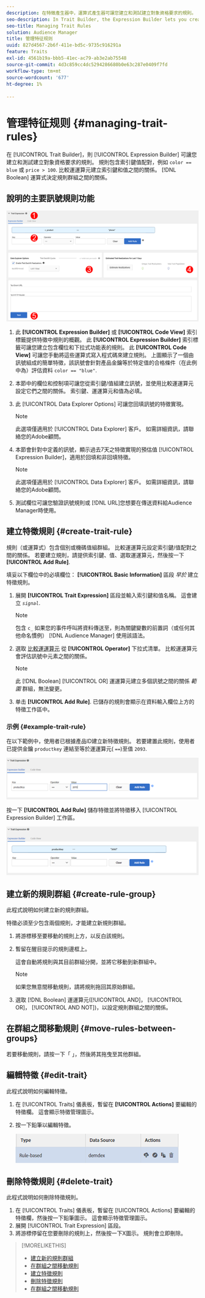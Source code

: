 ```yaml
---
description: 在特徵產生器中，運算式產生器可讓您建立和測試建立對象資格要求的規則。 規則由索引鍵值配對組成，例如「color == blue」或「price &gt； 100」。 比較運運算元建立索引鍵和值之間的關係。 布林值運算式決定規則群組之間的關係。
seo-description: In Trait Builder, the Expression Builder lets you create and test rules that establish audience qualification requirements. Rules consist of key-value pairs such as "color == blue" or "price &gt; 100". Comparison operators establish the relationship between keys and values. Boolean expressions determine the relationship between rule groups.
seo-title: Managing Trait Rules
solution: Audience Manager
title: 管理特征规则
uuid: 827d4567-2b6f-411e-bd5c-9735c916291a
feature: Traits
exl-id: 4561b19a-bbb5-41ec-ac79-ab3e2ab75548
source-git-commit: 4d3c859cc4dc5294286680b0e63c287e0409f7fd
workflow-type: tm+mt
source-wordcount: '677'
ht-degree: 1%

---
```


# 管理特征规则 {#managing-trait-rules}

在 [!UICONTROL Trait Builder]，則 [!UICONTROL Expression Builder] 可讓您建立和測試建立對象資格要求的規則。 規則包含索引鍵值配對，例如 `color == blue` 或 `price > 100`. 比較運運算元建立索引鍵和值之間的關係。 [!DNL Boolean] 運算式決定規則群組之間的關係。

<!-- c_tb_rules.xml -->

## 說明的主要訊號規則功能

![](assets/manage-trait-rules.png)

1. 此 **[!UICONTROL Expression Builder]** 或 **[!UICONTROL Code View]** 索引標籤提供特徵中規則的概觀。 此 **[!UICONTROL Expression Builder]** 索引標籤可讓您建立包含欄位和下拉式功能表的規則。 此 **[!UICONTROL Code View]** 可讓您手動將這些運算式寫入程式碼來建立規則。 上圖顯示了一個由訊號組成的簡單特徵，該訊號會針對產品金鑰等於特定值的合格條件（在此例中為）評估資料 `color == "blue"`.

1. 本節中的欄位和控制項可讓您從索引鍵/值組建立訊號，並使用比較運運算元設定它們之間的關係。 索引鍵、運運算元和值為必填。
1. 此 [!UICONTROL Data Explorer Options] 可讓您回填訊號的特徵實現。

   >[!NOTE]
   >
   >此選項僅適用於 [!UICONTROL Data Explorer] 客戶。 如需詳細資訊，請聯絡您的Adobe顧問。

1. 本節會針對中定義的訊號，顯示過去7天之特徵實現的預估值 [!UICONTROL Expression Builder]，適用於回填和非回填特徵。

   >[!NOTE]
   >
   >此選項僅適用於 [!UICONTROL Data Explorer] 客戶。 如需詳細資訊，請聯絡您的Adobe顧問。

1. 測試欄位可讓您驗證訊號規則或 [!DNL URL]您想要在傳送資料給Audience Manager時使用。

## 建立特徵規則 {#create-trait-rule}

規則（或運算式）包含個別或機碼值組群組。 比較運運算元設定索引鍵/值配對之間的關係。 若要建立規則，請提供索引鍵、值、選取運運算元，然後按一下 **[!UICONTROL Add Rule]**.

<!-- t_tb_create_rules.xml -->

填妥以下欄位中的必填欄位： **[!UICONTROL Basic Information]** 區段 *早於* 建立特徵規則。

1. 展開 **[!UICONTROL Trait Expression]** 區段並輸入索引鍵和值名稱。 這會建立 *`signal`*.

   >[!NOTE]
   >
   >包含 `c_` 如果您的事件呼叫將資料傳送至，則為關鍵變數的前置詞（或任何其他命名慣例） [!DNL Audience Manager] 使用該語法。

1. 選取 [比較運運算元](../../features/traits/trait-comparison-operators.md) 從 **[!UICONTROL Operator]** 下拉式清單。 比較運運算元會評估訊號中元素之間的關係。

   >[!NOTE]
   >
   >此 [!DNL Boolean] [!UICONTROL OR] 運運算元建立多個訊號之間的關係 *範圍* 群組，無法變更。

1. 单击 **[!UICONTROL Add Rule]**. 已儲存的規則會顯示在資料輸入欄位上方的特徵工作區中。

### 示例 {#example-trait-rule}

在以下範例中，使用者已根據產品ID建立新特徵規則。 若要建置此規則，使用者已提供金鑰 `productkey` 連結至等於運運算元( `==`)至值 `2093`.

![](assets/tb_sample_rule1.png)

按一下 **[!UICONTROL Add Rule]** 儲存特徵並將特徵移入 [!UICONTROL Expression Builder] 工作區。

![](assets/tb_sample_rule2.png)

## 建立新的規則群組 {#create-rule-group}

此程式說明如何建立新的規則群組。

<!-- t_tb_new_rule_group.xml -->

特徵必須至少包含兩個規則，才能建立新規則群組。

1. 將游標移至要移動的規則上方，以反白該規則。
1. 暫留在醒目提示的規則邊框上。

   這會自動將規則與其目前群組分開，並將它移動到新群組中。

   >[!NOTE]
   >
   >如果您無意間移動規則，請將規則拖回其原始群組。

1. 選取 [!DNL Boolean] 運運算元([!UICONTROL AND]， [!UICONTROL OR]， [!UICONTROL AND NOT])，以設定規則群組之間的關係。

## 在群組之間移動規則 {#move-rules-between-groups}

若要移動規則，請按一下「 」，然後將其拖曳至其他群組。

## 編輯特徵 {#edit-trait}

此程式說明如何編輯特徵。

<!-- t_tb_edit.xml -->

1. 在 [!UICONTROL Traits] 儀表板，暫留在 **[!UICONTROL Actions]** 要編輯的特徵欄。 這會顯示特徵管理圖示。
1. 按一下鉛筆以編輯特徵。

   ![](assets/tb_edit_trait.png)

## 刪除特徵規則 {#delete-trait}

此程式說明如何刪除特徵規則。

<!-- t_tb_delete_rule.xml -->

1. 在 [!UICONTROL Traits] 儀表板，暫留在 [!UICONTROL Actions] 要編輯的特徵欄，然後按一下鉛筆圖示。 這會顯示特徵管理圖示。
1. 展開 [!UICONTROL Trait Expression] 區段。
1. 將游標停留在您要刪除的規則上，然後按一下X圖示。 規則會立即刪除。

>[!MORELIKETHIS]
>
>* [建立新的規則群組](../../features/traits/manage-trait-rules.md#create-rule-group)
>* [在群組之間移動規則](../../features/traits/manage-trait-rules.md#move-rules-between-groups)
>* [建立特徵規則](../../features/traits/manage-trait-rules.md#create-trait-rule)
>* [刪除特徵規則](../../features/traits/manage-trait-rules.md#delete-trait)
>* [在群組之間移動規則](../../features/traits/manage-trait-rules.md#move-rules-between-groups)

